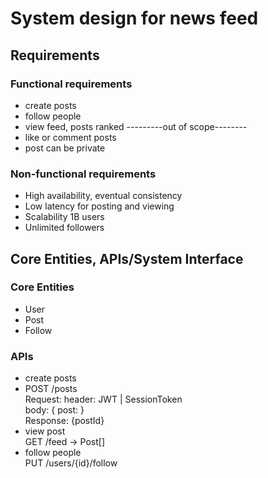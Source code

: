 # System design for news feed
## Requirements
### Functional requirements
- create posts
- follow people
- view feed, posts ranked 
---------out of scope--------
- like or comment posts
- post can be private

### Non-functional requirements
- High availability, eventual consistency
- Low latency for posting and viewing
- Scalability 1B users
- Unlimited followers

## Core Entities, APIs/System Interface
### Core Entities
- User
- Post
- Follow

### APIs
- create posts
- POST /posts  
  Request: header: JWT | SessionToken  
  body: { post: }  
  Response: {postId}  
- view post  
  GET /feed -> Post[]
- follow people  
  PUT /users/{id}/follow    
